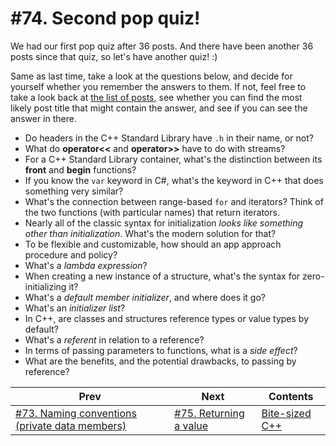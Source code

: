 # #74. Second pop quiz!

We had our first pop quiz after 36 posts. And there have been another 36 posts since that quiz, so let's have another quiz! :)

Same as last time, take a look at the questions below, and decide for yourself whether you remember the answers to them. If not, feel free to take a look back at [the list of posts](../README.md), see whether you can find the most likely post title that might contain the answer, and see if you can see the answer in there.

* Do headers in the C++ Standard Library have `.h` in their name, or not?
* What do **operator<<** and **operator>>** have to do with streams?
* For a C++ Standard Library container, what's the distinction between its **front** and **begin** functions?
* If you know the `var` keyword in C#, what's the keyword in C++ that does something very similar?
* What's the connection between range-based `for` and iterators? Think of the two functions (with particular names) that return iterators.
* Nearly all of the classic syntax for initialization *looks like something other than initialization*. What's the modern solution for that?
* To be flexible and customizable, how should an app approach procedure and policy?
* What's a *lambda expression*?
* When creating a new instance of a structure, what's the syntax for zero-initializing it?
* What's a *default member initializer*, and where does it go?
* What's an *initializer list*?
* In C++, are classes and structures reference types or value types by default?
* What's a *referent* in relation to a reference?
* In terms of passing parameters to functions, what is a *side effect*?
* What are the benefits, and the potential drawbacks, to passing by reference?

|Prev|Next|Contents|
|-|-|-|
|[#73. Naming conventions (private data members)](073.md)|[#75. Returning a value](075.md)|[Bite-sized C++](../README.md)|
